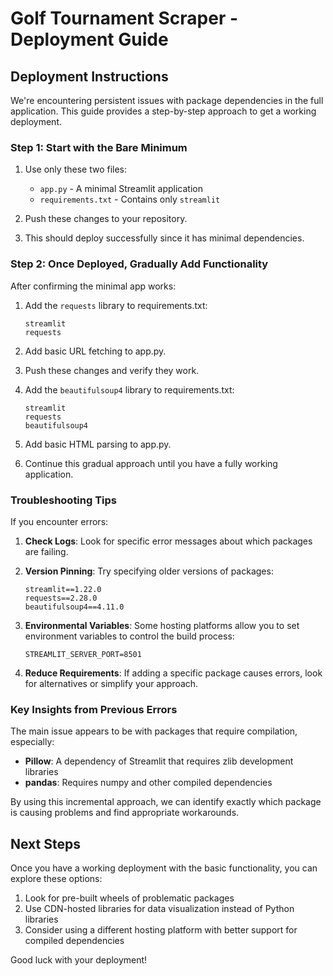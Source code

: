 # Golf Tournament Scraper - Deployment Guide

## Deployment Instructions

We're encountering persistent issues with package dependencies in the full application. This guide provides a step-by-step approach to get a working deployment.

### Step 1: Start with the Bare Minimum

1. Use only these two files:
   - `app.py` - A minimal Streamlit application
   - `requirements.txt` - Contains only `streamlit`

2. Push these changes to your repository.

3. This should deploy successfully since it has minimal dependencies.

### Step 2: Once Deployed, Gradually Add Functionality

After confirming the minimal app works:

1. Add the `requests` library to requirements.txt:
   ```
   streamlit
   requests
   ```

2. Add basic URL fetching to app.py.

3. Push these changes and verify they work.

4. Add the `beautifulsoup4` library to requirements.txt:
   ```
   streamlit
   requests
   beautifulsoup4
   ```

5. Add basic HTML parsing to app.py.

6. Continue this gradual approach until you have a fully working application.

### Troubleshooting Tips

If you encounter errors:

1. **Check Logs**: Look for specific error messages about which packages are failing.

2. **Version Pinning**: Try specifying older versions of packages:
   ```
   streamlit==1.22.0
   requests==2.28.0
   beautifulsoup4==4.11.0
   ```

3. **Environmental Variables**: Some hosting platforms allow you to set environment variables to control the build process:
   ```
   STREAMLIT_SERVER_PORT=8501
   ```

4. **Reduce Requirements**: If adding a specific package causes errors, look for alternatives or simplify your approach.

### Key Insights from Previous Errors

The main issue appears to be with packages that require compilation, especially:

- **Pillow**: A dependency of Streamlit that requires zlib development libraries
- **pandas**: Requires numpy and other compiled dependencies

By using this incremental approach, we can identify exactly which package is causing problems and find appropriate workarounds.

## Next Steps

Once you have a working deployment with the basic functionality, you can explore these options:

1. Look for pre-built wheels of problematic packages
2. Use CDN-hosted libraries for data visualization instead of Python libraries
3. Consider using a different hosting platform with better support for compiled dependencies

Good luck with your deployment!
